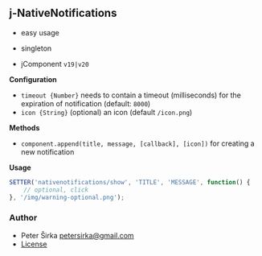 ## j-NativeNotifications

- easy usage
- singleton

- jComponent `v19|v20`

__Configuration__

- `timeout {Number}` needs to contain a timeout (milliseconds) for the expiration of notification (default: `8000`)
- `icon {String}` (optional) an icon (default `/icon.png`)

__Methods__
- `component.append(title, message, [callback], [icon])` for creating a new notification

__Usage__

```javascript
SETTER('nativenotifications/show', 'TITLE', 'MESSAGE', function() {
    // optional, click
}, '/img/warning-optional.png');
```

### Author

- Peter Širka <petersirka@gmail.com>
- [License](https://www.totaljs.com/license/)